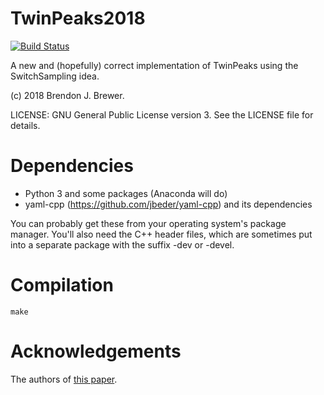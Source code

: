TwinPeaks2018
=============
[![Build Status](https://travis-ci.org/eggplantbren/TwinPeaks2018.svg?branch=master)](https://travis-ci.org/eggplantbren/TwinPeaks2018)

A new and (hopefully) correct implementation of TwinPeaks
using the SwitchSampling idea.

(c) 2018 Brendon J. Brewer.

LICENSE: GNU General Public License version 3. See the LICENSE
file for details.

# Dependencies

* Python 3 and some packages (Anaconda will do)
* yaml-cpp (https://github.com/jbeder/yaml-cpp) and its dependencies

You can probably get these from your operating system's package manager.
You'll also need the C++ header files, which are sometimes put into a
separate package with the suffix -dev or -devel.

# Compilation

```make```

# Acknowledgements

The authors of [this paper](https://arxiv.org/abs/1805.03924).
